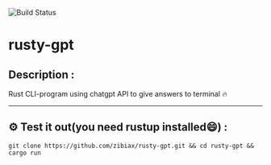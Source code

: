 ![Build Status](https://github.com/zibiax/rusty-gpt/actions/workflows/rust.yml/badge.svg?event=push)
# rusty-gpt

## Description :
Rust CLI-program using chatgpt API to give answers to terminal :fire:

---
## :gear: Test it out(you need rustup installed:smile:) :
`git clone https://github.com/zibiax/rusty-gpt.git && cd rusty-gpt && cargo run`
